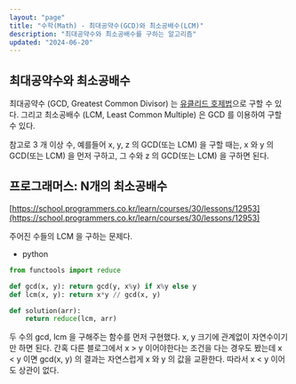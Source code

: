 ```yaml
---
layout: "page"
title: "수학(Math) - 최대공약수(GCD)와 최소공배수(LCM)"
description: "최대공약수와 최소공배수를 구하는 알고리즘"
updated: "2024-06-20"
---
```


## 최대공약수와 최소공배수

최대공약수 (GCD, Greatest Common Divisor) 는 [유클리드 호제법](https://namu.wiki/w/%EC%9C%A0%ED%81%B4%EB%A6%AC%EB%93%9C%20%ED%98%B8%EC%A0%9C%EB%B2%95)으로 구할 수 있다. 그리고 최소공배수 (LCM, Least Common Multiple) 은 GCD 를 이용하여 구할 수 있다.

참고로 3 개 이상 수, 예를들어 x, y, z 의 GCD(또는 LCM) 을 구할 때는, x 와 y 의 GCD(또는 LCM) 을 먼저 구하고, 그 수와 z 의 GCD(또는 LCM) 을 구하면 된다. 

## 프로그래머스: N개의 최소공배수

[https://school.programmers.co.kr/learn/courses/30/lessons/12953](https://school.programmers.co.kr/learn/courses/30/lessons/12953)

주어진 수들의 LCM 을 구하는 문제다.

- python
```py
from functools import reduce

def gcd(x, y): return gcd(y, x%y) if x%y else y
def lcm(x, y): return x*y // gcd(x, y)

def solution(arr):
    return reduce(lcm, arr)
```

두 수의 gcd, lcm 을 구해주는 함수를 먼저 구현했다. x, y 크기에 관계없이 자연수이기만 하면 된다. 간혹 다른 블로그에서 x > y 이어야한다는 조건을 다는 경우도 봤는데 x < y 이면 gcd(x, y) 의 결과는 자연스럽게 x 와 y 의 값을 교환한다. 따라서 x < y 이어도 상관이 없다.